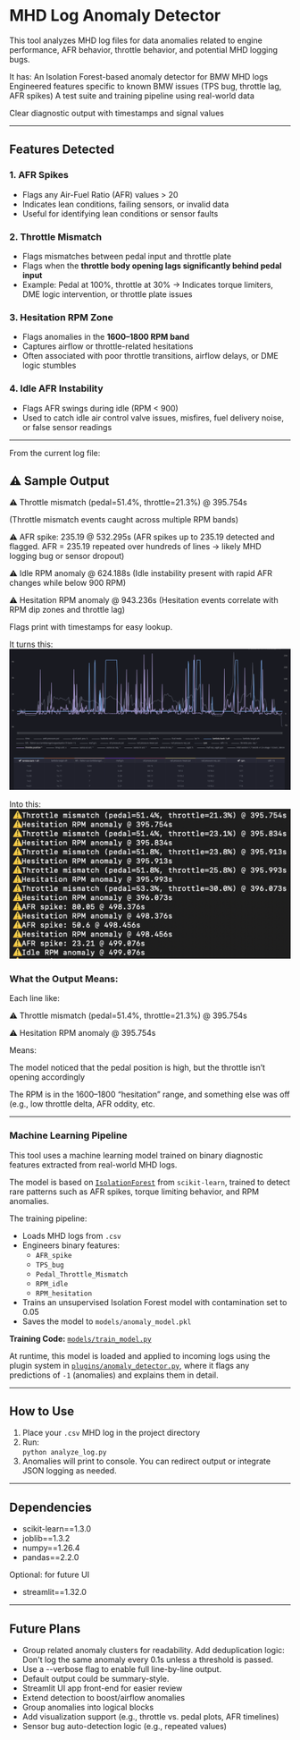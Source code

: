 # MHD Log Anomaly Detector

This tool analyzes MHD log files for data anomalies related to engine performance, AFR behavior, throttle behavior, and potential MHD logging bugs.

It has:
An Isolation Forest-based anomaly detector for BMW MHD logs
Engineered features specific to known BMW issues (TPS bug, throttle lag, AFR spikes)
A test suite and training pipeline using real-world data

Clear diagnostic output with timestamps and signal values

---

## Features Detected

### 1. AFR Spikes
- Flags any Air-Fuel Ratio (AFR) values > 20
- Indicates lean conditions, failing sensors, or invalid data
- Useful for identifying lean conditions or sensor faults

### 2. Throttle Mismatch
- Flags mismatches between pedal input and throttle plate
- Flags when the **throttle body opening lags significantly behind pedal input**
- Example: Pedal at 100%, throttle at 30% → Indicates torque limiters, DME logic intervention, or throttle plate issues

### 3. Hesitation RPM Zone
- Flags anomalies in the **1600–1800 RPM band**
- Captures airflow or throttle-related hesitations
- Often associated with poor throttle transitions, airflow delays, or DME logic stumbles

### 4. Idle AFR Instability
- Flags AFR swings during idle (RPM < 900)
- Used to catch idle air control valve issues, misfires, fuel delivery noise, or false sensor readings

---
From the current log file:
## ⚠️ Sample Output

⚠️ Throttle mismatch (pedal=51.4%, throttle=21.3%) @ 395.754s 

(Throttle mismatch events caught across multiple RPM bands)

⚠️ AFR spike: 235.19 @ 532.295s 
(AFR spikes up to 235.19 detected and flagged. AFR = 235.19 repeated over hundreds of lines → likely MHD logging bug or sensor dropout)

⚠️ Idle RPM anomaly @ 624.188s 
(Idle instability present with rapid AFR changes while below 900 RPM)

⚠️ Hesitation RPM anomaly @ 943.236s 
(Hesitation events correlate with RPM dip zones and throttle lag)


Flags print with timestamps for easy lookup.


It turns this:
![MHD Log Data](assets/MHD-Log-Data.png)

Into this:
![Output](assets/Output.png)


### What the Output Means:
Each line like:

⚠️ Throttle mismatch (pedal=51.4%, throttle=21.3%) @ 395.754s

⚠️ Hesitation RPM anomaly @ 395.754s

Means:

The model noticed that the pedal position is high, but the throttle isn’t opening accordingly

The RPM is in the 1600–1800 “hesitation” range, and something else was off (e.g., low throttle delta, AFR oddity, etc.


---

### Machine Learning Pipeline

This tool uses a machine learning model trained on binary diagnostic features extracted from real-world MHD logs.

The model is based on [`IsolationForest`](https://scikit-learn.org/stable/modules/generated/sklearn.ensemble.IsolationForest.html) from `scikit-learn`, trained to detect rare patterns such as AFR spikes, torque limiting behavior, and RPM anomalies.

The training pipeline:

- Loads MHD logs from `.csv`
- Engineers binary features:
  - `AFR_spike`
  - `TPS_bug`
  - `Pedal_Throttle_Mismatch`
  - `RPM_idle`
  - `RPM_hesitation`
- Trains an unsupervised Isolation Forest model with contamination set to 0.05
- Saves the model to `models/anomaly_model.pkl`

**Training Code:** [`models/train_model.py`](models/train_model.py)

At runtime, this model is loaded and applied to incoming logs using the plugin system in [`plugins/anomaly_detector.py`](plugins/anomaly_detector.py), where it flags any predictions of `-1` (anomalies) and explains them in detail.

---

## How to Use

1. Place your `.csv` MHD log in the project directory  
2. Run:  
   `python analyze_log.py`  
3. Anomalies will print to console. You can redirect output or integrate JSON logging as needed.

---

## Dependencies
- scikit-learn==1.3.0
- joblib==1.3.2
- numpy==1.26.4
- pandas==2.2.0

Optional: for future UI
- streamlit==1.32.0
  
---

## Future Plans

- Group related anomaly clusters for readability. Add deduplication logic: Don't log the same anomaly every 0.1s unless a threshold is passed.
- Use a --verbose flag to enable full line-by-line output.
- Default output could be summary-style.
- Streamlit UI app front-end for easier review
- Extend detection to boost/airflow anomalies
- Group anomalies into logical blocks
- Add visualization support (e.g., throttle vs. pedal plots, AFR timelines)
- Sensor bug auto-detection logic (e.g., repeated values)

